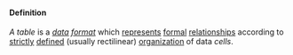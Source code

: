#### Definition

*A table* is a *[data](https://github.com/gcassel/Modular-Organization-Terminology/blob/master/terms/data.md) [format](https://github.com/gcassel/Modular-Organization-Terminology/blob/master/terms/format.md)* which [represents](https://github.com/gcassel/Modular-Organization-Terminology/blob/master/terms/represent.md) [formal](https://github.com/gcassel/Modular-Organization-Terminology/blob/master/terms/form.md) [relationships](https://github.com/gcassel/Modular-Organization-Terminology/blob/master/terms/relationship.md) according to [strictly](https://github.com/gcassel/Modular-Organization-Terminology/blob/master/terms/strict.md) [defined](https://github.com/gcassel/Modular-Organization-Terminology/blob/master/terms/define.md) (usually rectilinear) [organization](https://github.com/gcassel/Modular-Organization-Terminology/blob/master/terms/organization.md) of data *cells*.
